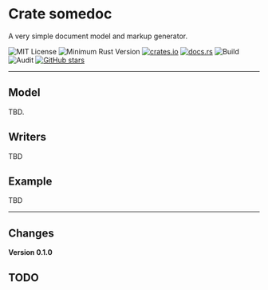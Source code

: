 # Crate somedoc

A very simple document model and markup generator.

![MIT License](https://img.shields.io/badge/license-mit-118811.svg)
![Minimum Rust Version](https://img.shields.io/badge/Min%20Rust-1.40-green.svg)
[![crates.io](https://img.shields.io/crates/v/somedoc.svg)](https://crates.io/crates/somedoc)
[![docs.rs](https://docs.rs/somedoc/badge.svg)](https://docs.rs/somedoc)
![Build](https://github.com/johnstonskj/rust-somedoc/workflows/Rust/badge.svg)
![Audit](https://github.com/johnstonskj/rust-somedoc/workflows/Security%20audit/badge.svg)
[![GitHub stars](https://img.shields.io/github/stars/johnstonskj/rust-somedoc.svg)](https://github.com/johnstonskj/rust-somedoc/stargazers)

-----------

## Model

TBD.

## Writers

TBD

## Example

TBD

-----------

## Changes

**Version 0.1.0**

## TODO